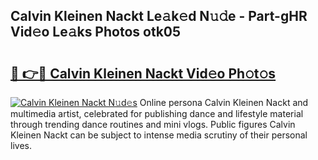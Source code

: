 ## Calvin Kleinen Nackt Le𝚊k𝚎d N𝚞𝚍e - Part-gHR Vid𝚎o Le𝚊ks Photos otk05

# <h2><a href="http://fb9vap3.evod.top/?m=Calvin+Kleinen+Nackt">🔗 👉🔴 Calvin Kleinen Nackt Vid𝚎o Ph𝚘t𝚘s</a></h2>

[![Calvin Kleinen Nackt N𝚞d𝚎s](https://i.imgur.com/8V9OHl7.gif)](http://fb9vap3.evod.top/?m=Calvin+Kleinen+Nackt)
Online persona Calvin Kleinen Nackt and multimedia artist, celebrated for publishing dance and lifestyle material through trending dance routines and mini vlogs. Public figures Calvin Kleinen Nackt can be subject to intense media scrutiny of their personal lives. 
